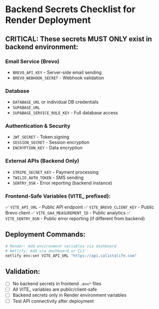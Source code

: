 # Backend Secrets Checklist for Render Deployment

## CRITICAL: These secrets MUST ONLY exist in backend environment:

### Email Service (Brevo)
- `BREVO_API_KEY` - Server-side email sending
- `BREVO_WEBHOOK_SECRET` - Webhook validation

### Database
- `DATABASE_URL` or individual DB credentials
- `SUPABASE_URL` 
- `SUPABASE_SERVICE_ROLE_KEY` - Full database access

### Authentication & Security  
- `JWT_SECRET` - Token signing
- `SESSION_SECRET` - Session encryption
- `ENCRYPTION_KEY` - Data encryption

### External APIs (Backend Only)
- `STRIPE_SECRET_KEY` - Payment processing
- `TWILIO_AUTH_TOKEN` - SMS sending
- `SENTRY_DSN` - Error reporting (backend instance)

### Frontend-Safe Variables (VITE_ prefixed):
✅ `VITE_API_URL` - Public API endpoint
✅ `VITE_BREVO_CLIENT_KEY` - Public Brevo client
✅ `VITE_GA4_MEASUREMENT_ID` - Public analytics
✅ `VITE_SENTRY_DSN` - Public error reporting (if different from backend)

## Deployment Commands:
```bash
# Render: Add environment variables via dashboard
# Netlify: Add via dashboard or CLI
netlify env:set VITE_API_URL "https://api.calistalife.com"
```

## Validation:
- [ ] No backend secrets in frontend `.env*` files
- [ ] All VITE_ variables are public/client-safe
- [ ] Backend secrets only in Render environment variables
- [ ] Test API connectivity after deployment